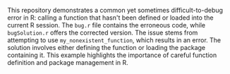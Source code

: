 This repository demonstrates a common yet sometimes difficult-to-debug error in R: calling a function that hasn't been defined or loaded into the current R session. The `bug.r` file contains the erroneous code, while `bugSolution.r` offers the corrected version.  The issue stems from attempting to use `my_nonexistent_function`, which results in an error.  The solution involves either defining the function or loading the package containing it. This example highlights the importance of careful function definition and package management in R.